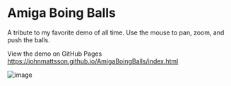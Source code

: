 # Amiga Boing Balls

A tribute to my favorite demo of all time. Use the mouse to pan, zoom, and push the balls.

View the demo on GitHub Pages
https://johnmattsson.github.io/AmigaBoingBalls/index.html

![image](https://user-images.githubusercontent.com/5421061/214696768-63839d2b-17ff-4717-b847-163d127516cb.png)
